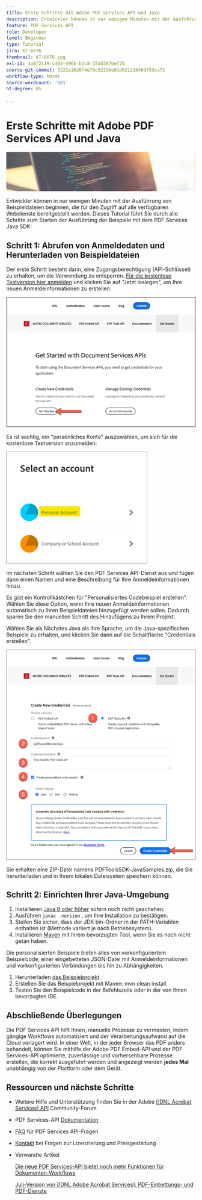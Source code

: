 ```yaml
---
title: Erste Schritte mit Adobe PDF Services API und Java
description: Entwickler können in nur wenigen Minuten mit der Ausführung von Beispieldateien beginnen, die für den Zugriff auf alle verfügbaren Webdienste bereitgestellt werden.
feature: PDF Services API
role: Developer
level: Beginner
type: Tutorial
jira: KT-6676
thumbnail: KT-6676.jpg
exl-id: 4a8f2119-c464-496b-bdc8-35dd387bef25
source-git-commit: 5222e1626f4e79c02298e81d621216469753ca72
workflow-type: tm+mt
source-wordcount: '501'
ht-degree: 0%

---
```


# Erste Schritte mit Adobe PDF Services API und Java

![PDF Hero Image erstellen](assets/GettingStartedJava_hero.jpg)

Entwickler können in nur wenigen Minuten mit der Ausführung von Beispieldateien beginnen, die für den Zugriff auf alle verfügbaren Webdienste bereitgestellt werden. Dieses Tutorial führt Sie durch alle Schritte zum Starten der Ausführung der Beispiele mit dem PDF Services Java SDK:

## Schritt 1: Abrufen von Anmeldedaten und Herunterladen von Beispieldateien

Der erste Schritt besteht darin, eine Zugangsberechtigung (API-Schlüssel) zu erhalten, um die Verwendung zu entsperren. [Für die kostenlose Testversion hier anmelden](https://www.adobe.io/apis/documentcloud/dcsdk/gettingstarted.html) und klicken Sie auf &quot;Jetzt loslegen&quot;, um Ihre neuen Anmeldeinformationen zu erstellen.

![Schritt 1](assets/GettingStartedJava_step1.png)

Es ist wichtig, ein &quot;persönliches Konto&quot; auszuwählen, um sich für die kostenlose Testversion anzumelden:

![Persönlich](assets/GettingStartedJava_personal.png)

Im nächsten Schritt wählen Sie den PDF Services API-Dienst aus und fügen dann einen Namen und eine Beschreibung für Ihre Anmeldeinformationen hinzu.

Es gibt ein Kontrollkästchen für &quot;Personalisiertes Codebeispiel erstellen&quot;. Wählen Sie diese Option, wenn Ihre neuen Anmeldeinformationen automatisch zu Ihren Beispieldateien hinzugefügt werden sollen. Dadurch sparen Sie den manuellen Schritt des Hinzufügens zu Ihrem Projekt.

Wählen Sie als Nächstes Java als Ihre Sprache, um die Java-spezifischen Beispiele zu erhalten, und klicken Sie dann auf die Schaltfläche &quot;Credentials erstellen&quot;.

![Anmeldedaten](assets/GettingStartedJava_credentials.png)

Sie erhalten eine ZIP-Datei namens PDFToolsSDK-JavaSamples.zip, die Sie herunterladen und in Ihrem lokalen Dateisystem speichern können.

## Schritt 2: Einrichten Ihrer Java-Umgebung

1. Installieren [Java 8 oder höher](https://www.oracle.com/java/technologies/javase-downloads.html) sofern noch nicht geschehen.
1. Ausführen `javac -version` , um Ihre Installation zu bestätigen.
1. Stellen Sie sicher, dass der JDK bin-Ordner in der PATH-Variablen enthalten ist (Methode variiert je nach Betriebssystem).
1. Installieren [Maven](https://maven.apache.org/install.html) mit Ihrem bevorzugten Tool, wenn Sie es noch nicht getan haben.

Die personalisierten Beispiele bieten alles von vorkonfiguriertem Beispielcode, einer eingebetteten JSON-Datei mit Anmeldeinformationen und vorkonfigurierten Verbindungen bis hin zu Abhängigkeiten.

1. Herunterladen [das Beispielprojekt](https://github.com/adobe/pdftools-java-sdk-samples).
1. Erstellen Sie das Beispielprojekt mit Maven: mvn clean install.
1. Testen Sie den Beispielcode in der Befehlszeile oder in der von Ihnen bevorzugten IDE.

## Abschließende Überlegungen

Die PDF Services API hilft Ihnen, manuelle Prozesse zu vermeiden, indem gängige Workflows automatisiert und der Verarbeitungsaufwand auf die Cloud verlagert wird. In einer Welt, in der jeder Browser das PDF anders behandelt, können Sie mithilfe der Adobe PDF Embed-API und der PDF Services-API optimierte, zuverlässige und vorhersehbare Prozesse erstellen, die korrekt ausgeführt werden und angezeigt werden **jedes Mal** unabhängig von der Plattform oder dem Gerät.

## Ressourcen und nächste Schritte

* Weitere Hilfe und Unterstützung finden Sie in der Adobe [[!DNL Acrobat Services] API](https://community.adobe.com/t5/document-cloud-sdk/bd-p/Document-Cloud-SDK?page=1&amp;sort=latest_replies&amp;filter=all) Community-Forum

* PDF Services-API [Dokumentation](https://www.adobe.com/go/pdftoolsapi_doc)

* [FAQ](https://community.adobe.com/t5/document-cloud-sdk/faq-for-document-services-pdf-tools-api/m-p/10726197) für PDF Services API-Fragen

* [Kontakt](https://www.adobe.com/go/pdftoolsapi_requestform) bei Fragen zur Lizenzierung und Preisgestaltung

* Verwandte Artikel

  [Die neue PDF Services-API bietet noch mehr Funktionen für Dokumenten-Workflows](https://community.adobe.com/t5/document-services-apis/new-pdf-tools-api-brings-more-capabilities-for-document-services/m-p/11294170)

  [Juli-Version von [!DNL Adobe Acrobat Services]: PDF-Einbettungs- und PDF-Dienste](https://medium.com/adobetech/july-release-of-adobe-document-services-pdf-embed-and-pdf-tools-17211bf7776d)
